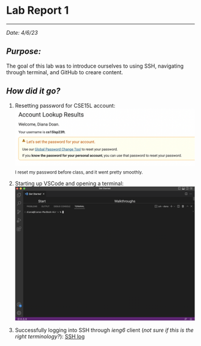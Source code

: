 # **Lab Report 1**
---
*Date: 4/6/23*

## ***Purpose:***
The goal of this lab was to introduce ourselves to using SSH, navigating through terminal, and GitHub to creare content. 

## ***How did it go?***
1. Resetting password for CSE15L account: ![Reset Tool](pwResetSS.png)
<sub>I reset my password before class, and it went pretty smoothly.</sub>

2. Starting up VSCode and opening a terminal: ![VSCode](vscodeSS.png)
3. Successfully logging into SSH through *ieng6* client (*not sure if this is the right terminology?*): [SSH log](SSHlogin.png)
